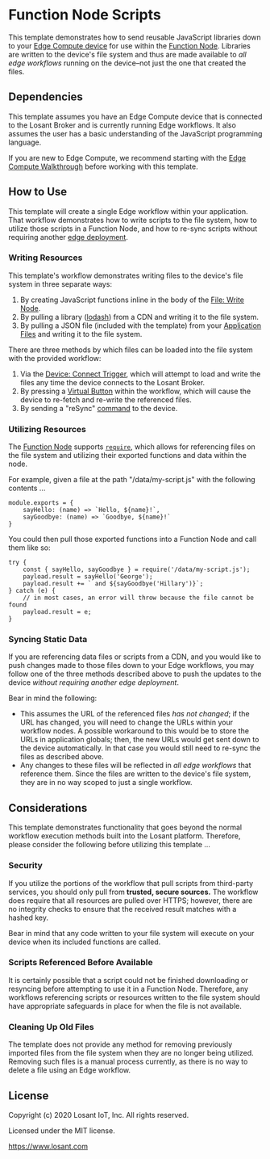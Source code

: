 # Function Node Scripts

This template demonstrates how to send reusable JavaScript libraries down to your [Edge Compute device](https://docs.losant.com/devices/edge-compute/) for use within the [Function Node](https://docs.losant.com/workflows/logic/function/). Libraries are written to the device's file system and thus are made available to *all edge workflows* running on the device–not just the one that created the files.

## Dependencies

This template assumes you have an Edge Compute device that is connected to the Losant Broker and is currently running Edge workflows. It also assumes the user has a basic understanding of the JavaScript programming language.

If you are new to Edge Compute, we recommend starting with the [Edge Compute Walkthrough](https://docs.losant.com/edge-compute/walkthrough/) before working with this template.

## How to Use

This template will create a single Edge workflow within your application. That workflow demonstrates how to write scripts to the file system, how to utilize those scripts in a Function Node, and how to re-sync scripts without requiring another [edge deployment](https://docs.losant.com/edge-compute/edge-deployments/).

### Writing Resources

This template's workflow demonstrates writing files to the device's file system in three separate ways:

1. By creating JavaScript functions inline in the body of the [File: Write Node](https://docs.losant.com/workflows/data/file-write/).
2. By pulling a library ([lodash](https://lodash.com/)) from a CDN and writing it to the file system.
3. By pulling a JSON file (included with the template) from your [Application Files](https://docs.losant.com/applications/files/) and writing it to the file system.

There are three methods by which files can be loaded into the file system with the provided workflow:

1. Via the [Device: Connect Trigger](https://docs.losant.com/workflows/triggers/on-connect/), which will attempt to load and write the files any time the device connects to the Losant Broker.
2. By pressing a [Virtual Button](https://docs.losant.com/workflows/triggers/virtual-button/) within the workflow, which will cause the device to re-fetch and re-write the referenced files.
3. By sending a "reSync" [command](https://docs.losant.com/devices/commands/) to the device.

### Utilizing Resources

The [Function Node](https://docs.losant.com/workflows/logic/function/) supports [`require`](https://nodejs.org/en/knowledge/getting-started/what-is-require/), which allows for referencing files on the file system and utilizing their exported functions and data within the node.

For example, given a file at the path "/data/my-script.js" with the following contents ...

```
module.exports = {
    sayHello: (name) => `Hello, ${name}!`,
    sayGoodbye: (name) => `Goodbye, ${name}!`
}
```

You could then pull those exported functions into a Function Node and call them like so:

```
try {
    const { sayHello, sayGoodbye } = require('/data/my-script.js');
    payload.result = sayHello('George');
    payload.result += ` and ${sayGoodbye('Hillary')}`;
} catch (e) {
    // in most cases, an error will throw because the file cannot be found
    payload.result = e;
}
```

### Syncing Static Data

If you are referencing data files or scripts from a CDN, and you would like to push changes made to those files down to your Edge workflows, you may follow one of the three methods described above to push the updates to the device *without requiring another edge deployment*.

Bear in mind the following:

- This assumes the URL of the referenced files *has not changed*; if the URL has changed, you will need to change the URLs within your workflow nodes. A possible workaround to this would be to store the URLs in application globals; then, the new URLs would get sent down to the device automatically. In that case you would still need to re-sync the files as described above.
- Any changes to these files will be reflected in *all edge workflows* that reference them. Since the files are written to the device's file system, they are in no way scoped to just a single workflow.

## Considerations

This template demonstrates functionality that goes beyond the normal workflow execution methods built into the Losant platform. Therefore, please consider the following before utilizing this template ... 

### Security

If you utilize the portions of the workflow that pull scripts from third-party services, you should only pull from **trusted, secure sources.** The workflow does require that all resources are pulled over HTTPS; however, there are no integrity checks to ensure that the received result matches with a hashed key.

Bear in mind that any code written to your file system will execute on your device when its included functions are called.

### Scripts Referenced Before Available

It is certainly possible that a script could not be finished downloading or resyncing before attempting to use it in a Function Node. Therefore, any workflows referencing scripts or resources written to the file system should have appropriate safeguards in place for when the file is not available.

### Cleaning Up Old Files

The template does not provide any method for removing previously imported files from the file system when they are no longer being utilized. Removing such files is a manual process currently, as there is no way to delete a file using an Edge workflow. 

## License

Copyright (c) 2020 Losant IoT, Inc. All rights reserved.

Licensed under the MIT license.

https://www.losant.com
